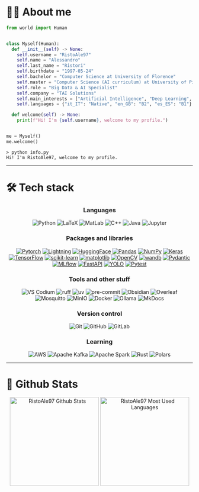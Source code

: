 # 🧑‍💻 About me
```python
from world import Human


class Myself(Human):
  def __init__(self) -> None:
    self.username = "RistoAle97"
    self.name = "Alessandro"
    self.last_name = "Ristori"
    self.birthdate = "1997-05-24"
    self.bachelor = "Computer Science at University of Florence"
    self.master = "Computer Science (AI curriculum) at University of Pisa"
    self.role = "Big Data & AI Specialist"
    self.company = "TAI Solutions"
    self.main_interests = ["Artificial Intelligence", "Deep Learning", "Natural Language Processing"]
    self.languages = {"it_IT": "Native", "en_GB": "B2", "es_ES": "B1"}

  def welcome(self) -> None:
    print(f"Hi! I'm {self.username}, welcome to my profile.")


me = Myself()
me.welcome()
```
```console
> python info.py
Hi! I'm RistoAle97, welcome to my profile.
```

---

# :hammer_and_wrench: Tech stack

<div align="center">

### Languages
![Python](https://img.shields.io/badge/Python-303030?style=for-the-badge&logo=python&logoColor=white)
![LaTeX](https://img.shields.io/badge/latex-303030?style=for-the-badge&logo=latex&logoColor=white)
![MatLab](https://img.shields.io/badge/matlab-303030?style=for-the-badge&logo=matlab&logoColor=white)
![C++](https://img.shields.io/badge/c++-303030?style=for-the-badge&logo=c%2B%2B&logoColor=white)
![Java](https://img.shields.io/badge/java-303030?style=for-the-badge&logo=java&logoColor=white)
![Jupyter](https://img.shields.io/badge/Jupyter-303030?style=for-the-badge&logo=jupyter&logoColor=white)

### Packages and libraries
[![Pytorch](https://img.shields.io/badge/PyTorch-303030?style=for-the-badge&logo=pytorch&logoColor=white)](https://github.com/pytorch/pytorch)
[![Lightning](https://img.shields.io/badge/Lightning-303030?style=for-the-badge&logo=lightning&logoColor=white)](https://github.com/Lightning-AI/lightning)
[![HuggingFace](https://img.shields.io/badge/huggingface-303030?style=for-the-badge&logo=huggingface&logoColor=white)](https://github.com/huggingface/transformers)
[![Pandas](https://img.shields.io/badge/pandas-303030?style=for-the-badge&logo=pandas&logoColor=white)](https://github.com/pandas-dev/pandas)
[![NumPy](https://img.shields.io/badge/numpy-303030?style=for-the-badge&logo=numpy&logoColor=white)](https://github.com/numpy/numpy)
[![Keras](https://img.shields.io/badge/Keras-303030?style=for-the-badge&logo=Keras&logoColor=white)](https://github.com/keras-team/keras)
[![TensorFlow](https://img.shields.io/badge/TensorFlow-303030?style=for-the-badge&logo=TensorFlow&logoColor=white)](https://github.com/tensorflow/tensorflow)
[![scikit-learn](https://img.shields.io/badge/scikit--learn-303030?style=for-the-badge&logo=scikit-learn&logoColor=white)](https://github.com/scikit-learn/scikit-learn)
[![matplotlib](https://img.shields.io/badge/matplotlib-303030?style=for-the-badge&logo=matplotlib&logoColor=white)](https://github.com/matplotlib/matplotlib)
[![OpenCV](https://img.shields.io/badge/OpenCV-303030?style=for-the-badge&logo=opencv&logoColor=white)](https://github.com/opencv/opencv-python)
[![wandb](https://img.shields.io/badge/wandb-303030?style=for-the-badge&logo=weightsandbiases&logoColor=white)](https://github.com/wandb/wandb)
[![Pydantic](https://img.shields.io/badge/Pydantic-303030?style=for-the-badge&logo=pydantic&logoColor=white)](https://github.com/pydantic/pydantic)
[![MLflow](https://img.shields.io/badge/MLflow-303030?style=for-the-badge&logo=MLflow&logoColor=white)](https://github.com/mlflow/mlflow)
[![FastAPI](https://img.shields.io/badge/FastAPI-303030?style=for-the-badge&logo=fastapi&logoColor=white)](https://github.com/fastapi/fastapi)
[![YOLO](https://img.shields.io/badge/YOLO-303030?style=for-the-badge&logo=yolo&logoColor=white)](https://github.com/ultralytics/ultralytics)
[![Pytest](https://img.shields.io/badge/Pytest-303030?style=for-the-badge&logo=pytest&logoColor=white)](https://github.com/pytest-dev/pytest)

### Tools and other stuff
![VS Codium](https://img.shields.io/badge/VSCodium-303030?style=for-the-badge&logo=vscodium&logoColor=white)
![ruff](https://img.shields.io/badge/ruff-303030?style=for-the-badge&logo=ruff&logoColor=white)
![uv](https://img.shields.io/badge/uv-303030?style=for-the-badge&logo=uv&logoColor=white)
![pre-commit](https://img.shields.io/badge/precommit-303030?style=for-the-badge&logo=precommit&logoColor=white)
![Obsidian](https://img.shields.io/badge/Obsidian-303030?style=for-the-badge&logo=obsidian&logoColor=white)
![Overleaf](https://img.shields.io/badge/Overleaf-303030?style=for-the-badge&logo=overleaf&logoColor=white)
![Mosquitto](https://img.shields.io/badge/Mosquitto-303030?style=for-the-badge&logo=eclipse-mosquitto&logoColor=white)
![MinIO](https://img.shields.io/badge/MinIO-303030?style=for-the-badge&logo=minio&logoColor=white)
![Docker](https://img.shields.io/badge/Docker-303030?style=for-the-badge&logo=docker&logoColor=white)
![Ollama](https://img.shields.io/badge/Ollama-303030?style=for-the-badge&logo=ollama&logoColor=white)
![MkDocs](https://img.shields.io/badge/MkDocs-303030?style=for-the-badge&logo=materialformkdocs&logoColor=white)

### Version control
![Git](https://img.shields.io/badge/Git-303030?style=for-the-badge&logo=git&logoColor=white)
![GitHub](https://img.shields.io/badge/GitHub-303030?style=for-the-badge&logo=github&logoColor=white)
![GitLab](https://img.shields.io/badge/GitLab-303030?style=for-the-badge&logo=gitlab&logoColor=white)

### Learning
![AWS](https://img.shields.io/badge/AWS-303030?style=for-the-badge&logo=amazon-web-services&logoColor=white)
![Apache Kafka](https://img.shields.io/badge/Kafka-303030?style=for-the-badge&logo=apache-kafka&logoColor=white)
![Apache Spark](https://img.shields.io/badge/Spark-303030?style=for-the-badge&logo=apache-spark&logoColor=white)
![Rust](https://img.shields.io/badge/Rust-303030?style=for-the-badge&logo=rust&logoColor=white)
![Polars](https://img.shields.io/badge/Polars-303030?style=for-the-badge&logo=polars&logoColor=white)

</div>

---

# :bookmark_tabs: Github Stats

<div align="center">
  <img src="https://github-readme-stats.vercel.app/api?username=RistoAle97&show=reviews,discussions_started&show_icons=true&count_private=true&hide_border=true&theme=github_dark&bg_color=00000000" alt="RistoAle97 Github Stats" height=240/>
  <img src="https://github-readme-stats.vercel.app/api/top-langs/?username=RistoAle97&langs_count=3&hide_border=true&theme=github_dark&bg_color=00000000" alt="RistoAle97 Most Used Languages" height=240/>
</div>

<!-- [![RistoAle97's github activity graph](https://github-readme-activity-graph.vercel.app/graph?username=RistoAle97&theme=github-dark&hide_border=true&custom_title=RistoAle97%20Activity%20Graph)](https://github.com/ashutosh00710/github-readme-activity-graph) -->
